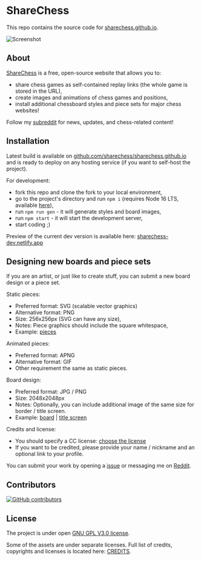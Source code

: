 # ShareChess

This repo contains the source code for [sharechess.github.io](https://sharechess.github.io/).

![Screenshot](/public/img/preview/screenshot.png)

## About

[ShareChess](https://sharechess.github.io/) is a free, open-source website that allows you to:

- share chess games as self-contained replay links (the whole game is stored in the URL),
- create images and animations of chess games and positions,
- install additional chessboard styles and piece sets for major chess websites!

Follow my [subreddit](https://www.reddit.com/r/sharechess) for news, updates, and chess-related content!

## Installation

Latest build is available on [github.com/sharechess/sharechess.github.io](https://github.com/sharechess/sharechess.github.io) and is ready to deploy on any hosting service (if you want to self-host the project).

For development:

- fork this repo and clone the fork to your local environment,
- go to the project's directory and run `npm i` (requires Node 16 LTS, available [here](https://nodejs.org/en/)),
- run `npm run gen` - it will generate styles and board images,
- run `npm start` - it will start the development server,
- start coding ;)

Preview of the current dev version is available here: [sharechess-dev.netlify.app](https://sharechess-dev.netlify.app)

## Designing new boards and piece sets

If you are an artist, or just like to create stuff, you can submit
a new board design or a piece set.

Static pieces:

- Preferred format: SVG (scalable vector graphics)
- Alternative format: PNG
- Size: 256x256px (SVG can have any size),
- Notes: Piece graphics should include the square whitespace,
- Example: [pieces](/public/pieces/magnetic_brown)

Animated pieces:

- Preferred format: APNG
- Alternative format: GIF
- Other requirement the same as static pieces.

Board design:

- Preferred format: JPG / PNG
- Size: 2048x2048px
- Notes: Optionally, you can include additional image of the same size for border / title screen.
- Example: [board](https://raw.githubusercontent.com/sharechess/sharechess/main/public/textures/leather01.jpg) | [title screen](https://raw.githubusercontent.com/sharechess/sharechess/main/public/textures/leather01_bg.jpg)

Credits and license:

- You should specify a CC license: [choose the license](https://creativecommons.org/choose/)
- If you want to be credited, please provide your name / nickname and an optional link to your profile.

You can submit your work by opening a [issue](https://github.com/sharechess/sharechess/issues) or messaging me on [Reddit](https://www.reddit.com/message/compose/?to=kap89&subject=ShareChess%20design).

## Contributors

[![GitHub contributors](https://contrib.rocks/image?repo=sharechess/sharechess)](https://github.com/sharechess/sharechess/graphs/contributors)

## License

The project is under open [GNU GPL V3.0 license](/LICENSE.md).

Some of the assets are under separate licenses. Full list of credits, copyrights and licenses is located here: [CREDITS](/public/CREDITS.md).
